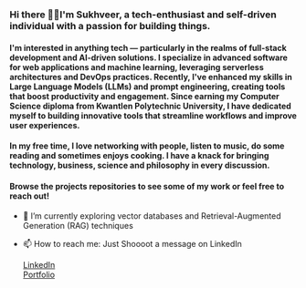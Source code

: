 ### Hi there 👋🏼I'm Sukhveer, a tech-enthusiast and self-driven individual with a passion for building things.
#### I'm interested in anything tech — particularly in the realms of full-stack development and AI-driven solutions. I specialize in advanced software for web applications and machine learning, leveraging serverless architectures and DevOps practices. Recently, I've enhanced my skills in Large Language Models (LLMs) and prompt engineering, creating tools that boost productivity and engagement. Since earning my Computer Science diploma from Kwantlen Polytechnic University, I have dedicated myself to building innovative tools that streamline workflows and improve user experiences.

#### In my free time, I love networking with people, listen to music, do some reading and sometimes enjoys cooking. I have a knack for bringing technology, business, science and philosophy in every discussion.

#### Browse the projects repositories to see some of my work or feel free to reach out!

- 🌱 I’m currently exploring vector databases and Retrieval-Augmented Generation (RAG) techniques

- 📫 How to reach me: Just Shoooot a message on LinkedIn

  [LinkedIn](https://www.linkedin.com/in/sukhveersohi/)<br>
  [Portfolio](https://iamsohi.github.io/portfolio/)


<!--
**IamSohi/IamSohi** is a ✨ _special_ ✨ repository because its `README.md` (this file) appears on your GitHub profile.

Here are some ideas to get you started:

- 🔭 I’m currently working on ...
- 🌱 I’m currently learning ...
- 👯 I’m looking to collaborate on ...
- 🤔 I’m looking for help with ...
- 💬 Ask me about ...
- 📫 How to reach me: ...
- 😄 Pronouns: ...
- ⚡ Fun fact: ...
-->


